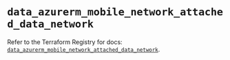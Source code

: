# `data_azurerm_mobile_network_attached_data_network`

Refer to the Terraform Registry for docs: [`data_azurerm_mobile_network_attached_data_network`](https://registry.terraform.io/providers/hashicorp/azurerm/4.31.0/docs/data-sources/mobile_network_attached_data_network).
